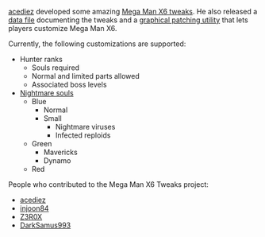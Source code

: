 [acediez] developed some amazing [Mega Man X6 tweaks].
He also released a [data file] documenting the tweaks
and a [graphical patching utility] that lets players customize Mega Man X6.

Currently, the following customizations are supported:

 - Hunter ranks
   - Souls required
   - Normal and limited parts allowed
   - Associated boss levels
 - [Nightmare souls]
   - Blue
     - Normal
     - Small
       - Nightmare viruses
       - Infected reploids
   - Green
     - Mavericks
     - Dynamo
   - Red

People who contributed to the Mega Man X6 Tweaks project:

 - [acediez]
 - [injoon84]
 - [Z3R0X]
 - [DarkSamus993]

[acediez]: http://www.romhacking.net/forum/index.php?action=profile;u=67963
[Mega Man X6 tweaks]: http://www.romhacking.net/forum/index.php?topic=26507
[data file]: http://www.romhacking.net/documents/780/
[graphical patching utility]: http://www.romhacking.net/utilities/1414/

[Nightmare souls]: http://megaman.wikia.com/wiki/Nightmare_Phenomenon#Nightmare_Souls

[injoon84]: http://www.romhacking.net/forum/index.php?action=profile;u=18044
[Z3R0X]: http://www.romhacking.net/forum/index.php?action=profile;u=21225
[DarkSamus993]: http://www.romhacking.net/forum/index.php?action=profile;u=23766
